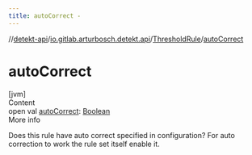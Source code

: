 ```yaml
---
title: autoCorrect -
---
```

//[detekt-api](../../index.md)/[io.gitlab.arturbosch.detekt.api](../index.md)/[ThresholdRule](index.md)/[autoCorrect](auto-correct.md)



# autoCorrect  
[jvm]  
Content  
open val [autoCorrect](auto-correct.md): [Boolean](https://kotlinlang.org/api/latest/jvm/stdlib/kotlin/-boolean/index.html)  
More info  


Does this rule have auto correct specified in configuration? For auto correction to work the rule set itself enable it.

  



